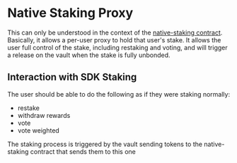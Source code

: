 # Native Staking Proxy

This can only be understood in the context of the [native-staking contract](../native-staking).
Basically, it allows a per-user proxy to hold that user's stake. It allows the user full control
of the stake, including restaking and voting, and will trigger a release on the vault when the stake
is fully unbonded.

## Interaction with SDK Staking

The user should be able to do the following as if they were staking normally:

* restake
* withdraw rewards
* vote
* vote weighted

The staking process is triggered by the vault sending tokens to the native-staking contract that sends them to this one
